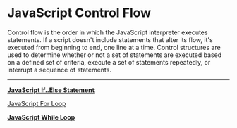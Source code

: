 # JavaScript Control Flow

Control flow is the order in which the JavaScript interpreter executes statements. If a script doesn't include statements that alter its flow, it's executed from beginning to end, one line at a time. Control structures are used to determine whether or not a set of statements are executed based on a defined set of criteria, execute a set of statements repeatedly, or interrupt a sequence of statements.

---

[**JavaScript If..Else Statement**](./JavaScript%20Control%20Flow/JavaScript%20If%20Else%20Statement.md)

[JavaScript For Loop](JavaScript%20Control%20Flow%201b2aeacbb299814b86b7d05228f1b92e/JavaScript%20For%20Loop%201b2aeacbb2998102987ac35503654742.md)

[**JavaScript While Loop**](JavaScript%20Control%20Flow%201b2aeacbb299814b86b7d05228f1b92e/JavaScript%20While%20Loop%201b2aeacbb2998182bc9ec1356ed4a934.md)